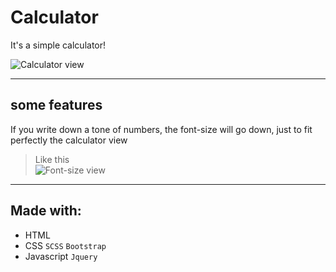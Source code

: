 # Calculator

It's a simple calculator!

![Calculator view](https://i.imgur.com/uSY86jw.png)

---

## some features

If you write down a tone of numbers, the font-size will go down, just to fit perfectly the calculator view
> Like this  
![Font-size view](https://i.imgur.com/AHrowGe.png)

---

## Made with:

* HTML
* CSS `SCSS` `Bootstrap`
* Javascript `Jquery`
